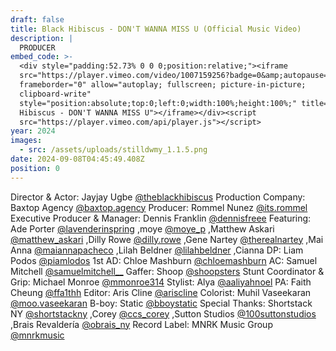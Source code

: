 ```yaml
---
draft: false
title: Black Hibiscus - DON'T WANNA MISS U (Official Music Video)
description: |
  PRODUCER
embed_code: >-
  <div style="padding:52.73% 0 0 0;position:relative;"><iframe
  src="https://player.vimeo.com/video/1007159256?badge=0&amp;autopause=0&amp;player_id=0&amp;app_id=58479"
  frameborder="0" allow="autoplay; fullscreen; picture-in-picture;
  clipboard-write"
  style="position:absolute;top:0;left:0;width:100%;height:100%;" title="Black
  Hibiscus - DON'T WANNA MISS U"></iframe></div><script
  src="https://player.vimeo.com/api/player.js"></script>
year: 2024
images:
  - src: /assets/uploads/stilldwmy_1.1.5.png
date: 2024-09-08T04:45:49.408Z
position: 0
---
```


Director & Actor: Jayjay Ugbe [@theblackhibiscus](https://www.instagram.com/theblackhibiscus/)
Production Company: Baxtop Agency [@baxtop.agency](https://www.instagram.com/baxtop.agency/)
Producer: Rommel Nunez [@its.rommel](https://www.instagram.com/its.rommel/)
Executive Producer & Manager: Dennis Franklin [@dennisfreee](https://www.instagram.com/dennisfreee/)
Featuring: Ade Porter [@lavenderinspring](https://www.instagram.com/lavenderinspring/) ,moye [@moye\_p](https://www.instagram.com/moye_p/) ,Matthew Askari [@matthew\_askari](https://www.instagram.com/matthew_askari/) ,Dilly Rowe [@dilly.rowe](https://www.instagram.com/dilly.rowe/) ,Gene Nartey [@therealnartey](https://www.instagram.com/therealnartey/) ,Mai Anna [@maiannapacheco](https://www.instagram.com/maiannapacheco/) ,Lilah Beldner [@lilahbeldner](https://www.instagram.com/lilahbeldner/) ,Cianna
DP: Liam Podos [@piamlodos](https://www.instagram.com/piamlodos/)
1st AD: Chloe Mashburn [@chloemashburn](https://www.instagram.com/chloemashburn/)
AC: Samuel Mitchell [@samuelmitchell\_\_](https://www.instagram.com/samuelmitchell__/)
Gaffer: Shoop [@shoopsters](https://www.instagram.com/shoopsters/)
Stunt Coordinator & Grip: Michael Monroe [@mmonroe314](https://www.instagram.com/mmonroe314/)
Stylist: Alya [@aaliyahnoel](https://www.instagram.com/aaliyahnoel/)
PA: Faith Cheung [@ffa1thh](https://www.instagram.com/ffa1thh/)
Editor: Aris Cline [@ariscline](https://www.instagram.com/ariscline/)
Colorist: Muhil Vaseekaran [@moo.vaseekaran](https://www.instagram.com/moo.vaseekaran/)
B-boy: Static [@bboystatic](https://www.instagram.com/bboystatic/)
Special Thanks: Shortstack NY [@shortstackny](https://www.instagram.com/shortstackny/) ,Corey [@ccs\_corey](https://www.instagram.com/ccs_corey/) ,Sutton Studios [@100suttonstudios](https://www.instagram.com/100suttonstudios/) ,Brais Revaldería [@obrais\_ny](https://www.instagram.com/obrais_ny/)
Record Label: MNRK Music Group [@mnrkmusic](https://www.instagram.com/mnrkmusic/)
